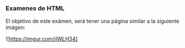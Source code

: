 ### Examenes de HTML ###

El objetivo de este exámen, será tener una página similar a la siguiente imágen:

![https://imgur.com/iIWLH34]
